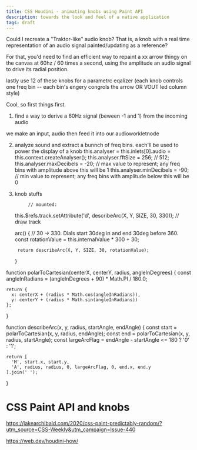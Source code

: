 ```yaml
---
title: CSS Houdini - animating knobs using Paint API
description: towards the look and feel of a native application
tags: draft
---
```




Could I recreate a "Traktor-like" audio knob? That is, a knob with a real time representation of an audio signal painted/updating as a reference?

For that, you'd need to find an efficient way to repaint a xx arrow thingy on the canvas at 60hz / 60 times a second, using the amplitude an audio signal to drive its radial position.


lastly use 12 of these knobs for a parametrc eqalizer (each knob controls one freq bin -- each bin's engery congrols the arrow OR VOUT led column style)


Cool, so first things first.




1. find a way to derive a 60Hz signal (beween -1 and 1) from the incoming audio

we make an input, audio then feed it into our audioworkletnode


2. analyze sound and extract a bunnch of freq bins. each'll be used to power the display of a knob
      this.analyser = this.inlets[0].audio = this.context.createAnalyser();
      this.analyser.fftSize = 256; // 512;
      this.analyser.maxDecibels = -20; // max value to represent; any freq bins with amplitude above this will be 1
      this.analyser.minDecibels = -90; // min value to represent; any freq bins with amplitude below this will be 0




3. knob stuffs

			// mounted:
      this.$refs.track.setAttribute('d', describeArc(X, Y, SIZE, 30, 330)); // draw track

      arc() {
        // 30 -> 330. Dials start 30deg in and end 30deg before 360.
        const rotationValue = this.internalValue * 300 + 30;

        return describeArc(X, Y, SIZE, 30, rotationValue);
      }


  function polarToCartesian(centerX, centerY, radius, angleInDegrees) {
    const angleInRadians = (angleInDegrees + 90) * Math.PI / 180.0;

    return {
      x: centerX + (radius * Math.cos(angleInRadians)),
      y: centerY + (radius * Math.sin(angleInRadians))
    };
  }

  function describeArc(x, y, radius, startAngle, endAngle) {
    const start = polarToCartesian(x, y, radius, endAngle);
    const end = polarToCartesian(x, y, radius, startAngle);
    const largeArcFlag = endAngle - startAngle <= 180 ? '0' : '1';

    return [
      'M', start.x, start.y,
      'A', radius, radius, 0, largeArcFlag, 0, end.x, end.y
    ].join(' ');
  }






# CSS Paint API and knobs

https://jakearchibald.com/2020/css-paint-predictably-random/?utm_source=CSS-Weekly&utm_campaign=Issue-440


https://web.dev/houdini-how/